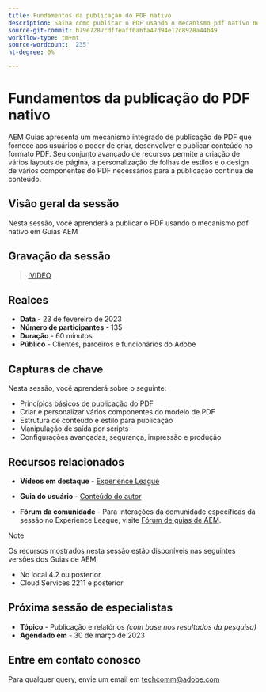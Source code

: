 ```yaml
---
title: Fundamentos da publicação do PDF nativo
description: Saiba como publicar o PDF usando o mecanismo pdf nativo nos Guias AEM.
source-git-commit: b79e7287cdf7eaff0a6fa47d94e12c8928a44b49
workflow-type: tm+mt
source-wordcount: '235'
ht-degree: 0%

---
```


# Fundamentos da publicação do PDF nativo

AEM Guias apresenta um mecanismo integrado de publicação de PDF que fornece aos usuários o poder de criar, desenvolver e publicar conteúdo no formato PDF. Seu conjunto avançado de recursos permite a criação de vários layouts de página, a personalização de folhas de estilos e o design de vários componentes do PDF necessários para a publicação contínua de conteúdo.

## Visão geral da sessão

Nesta sessão, você aprenderá a publicar o PDF usando o mecanismo pdf nativo em Guias AEM

## Gravação da sessão

>[!VIDEO](https://video.tv.adobe.com/v/3416076/native-pdf?quality=12&learn=on)

## Realces

- **Data** - 23 de fevereiro de 2023
- **Número de participantes** - 135
- **Duração** - 60 minutos
- **Público** - Clientes, parceiros e funcionários do Adobe

## Capturas de chave

Nesta sessão, você aprenderá sobre o seguinte:
- Princípios básicos de publicação do PDF
- Criar e personalizar vários componentes do modelo de PDF
- Estrutura de conteúdo e estilo para publicação
- Manipulação de saída por scripts
- Configurações avançadas, segurança, impressão e produção

## Recursos relacionados

- **Vídeos em destaque** -  [Experience League](https://experienceleague.adobe.com/docs/experience-manager-guides-learn/videos/advanced-user-guide/overview.html?lang=en)

- **Guia do usuário** - [Conteúdo do autor](https://experienceleague.adobe.com/docs/experience-manager-guides-learn/tutorials/configuring/config-native-pdf-publish/pdf-template.html?lang=en)

- **Fórum da comunidade** - Para interações da comunidade específicas da sessão no Experience League, visite  [Fórum de guias de AEM](https://experienceleaguecommunities.adobe.com/t5/experience-manager-guides/bd-p/xml-documentation-discussions).

>[!NOTE]
>
> Os recursos mostrados nesta sessão estão disponíveis nas seguintes versões dos Guias de AEM:
> - No local 4.2 ou posterior
> - Cloud Services 2211 e posterior


## Próxima sessão de especialistas

- **Tópico** - Publicação e relatórios *(com base nos resultados da pesquisa)*
- **Agendado em** - 30 de março de 2023

## Entre em contato conosco

Para qualquer query, envie um email em <techcomm@adobe.com>